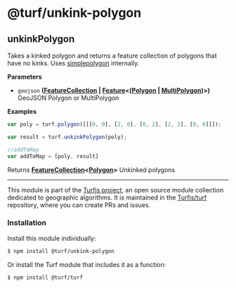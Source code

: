 # @turf/unkink-polygon

<!-- Generated by documentation.js. Update this documentation by updating the source code. -->

## unkinkPolygon

Takes a kinked polygon and returns a feature collection of polygons that have no kinks.
Uses [simplepolygon][1] internally.

**Parameters**

-   `geojson` **([FeatureCollection][2] \| [Feature][3]&lt;([Polygon][4] \| [MultiPolygon][5])>)** GeoJSON Polygon or MultiPolygon

**Examples**

```javascript
var poly = turf.polygon([[[0, 0], [2, 0], [0, 2], [2, 2], [0, 0]]]);

var result = turf.unkinkPolygon(poly);

//addToMap
var addToMap = [poly, result]
```

Returns **[FeatureCollection][2]&lt;[Polygon][4]>** Unkinked polygons

[1]: https://github.com/mclaeysb/simplepolygon

[2]: https://tools.ietf.org/html/rfc7946#section-3.3

[3]: https://tools.ietf.org/html/rfc7946#section-3.2

[4]: https://tools.ietf.org/html/rfc7946#section-3.1.6

[5]: https://tools.ietf.org/html/rfc7946#section-3.1.7

<!-- This file is automatically generated. Please don't edit it directly:
if you find an error, edit the source file (likely index.js), and re-run
./scripts/generate-readmes in the turf project. -->

---

This module is part of the [Turfjs project](http://turfjs.org/), an open source
module collection dedicated to geographic algorithms. It is maintained in the
[Turfjs/turf](https://github.com/Turfjs/turf) repository, where you can create
PRs and issues.

### Installation

Install this module individually:

```sh
$ npm install @turf/unkink-polygon
```

Or install the Turf module that includes it as a function:

```sh
$ npm install @turf/turf
```
